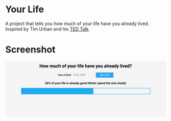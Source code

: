 # Your Life
A project that tells you how much of your life have you already lived.
Inspired by Tim Urban and his [TED Talk](https://www.youtube.com/watch?v=arj7oStGLkU).

# Screenshot

![alt text](https://github.com/krrisztian/howMuchHaveYouLived/blob/master/preview.png?raw=true)
